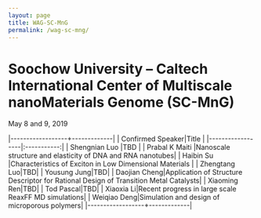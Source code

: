 ```yaml
---
layout: page
title: WAG-SC-MnG
permalink: /wag-sc-mng/
---
```


# Soochow University – Caltech International Center of Multiscale nanoMaterials Genome (SC-MnG)
May 8 and 9, 2019

<style>
.tablelines table, .tablelines td, .tablelines th {
        border: 1px solid black;
        }
</style>


|------------------+-------------|
| Confirmed Speaker|Title        | 
|------------------|:-----------:|
| Shengnian Luo    |TBD          |
| Prabal K Maiti   |Nanoscale structure and elasticity of DNA and RNA nanotubes|
| Haibin Su        |Characteristics of Exciton in Low Dimensional Materials |
| Zhengtang Luo|TBD|
| Yousung Jung|TBD|
| Daojian Cheng|Application of Structure Descriptor for Rational Design of Transition Metal Catalysts|
| Xiaoming Ren|TBD|
| Tod Pascal|TBD|
| Xiaoxia Li|Recent progress in large scale ReaxFF MD simulations|
| Weiqiao Deng|Simulation and design of microporous polymers|
|------------------+-------------|

